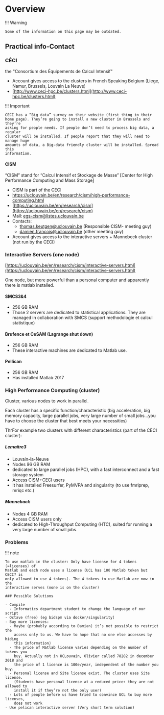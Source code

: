 # Overview

!!! Warning

    Some of the information on this page may be outdated.

## Practical info-Contact

### CÉCI

the "Consortium des Équipements de Calcul Intensif"

- Account gives access to the clusters in French Speaking Belgium (Liege, Namur,
  Brussels, Louvain La Neuve)
- [http://www.ceci-hpc.be/clusters.html](http://www.ceci-hpc.be/clusters.html)

!!! Important

    CECI has a “Big data” survey on their website (first thing in their
    home page). They’re going to install a new cluster in Brussels and they’re
    asking for people needs. If people don’t need to process big data, a regular
    cluster will be installed. If people report that they will need to manage huge
    amounts of data, a Big-data friendly cluster will be installed. Spread this
    information.

#### CISM

“CISM” stand for “Calcul Intensif et Stockage de Masse” [Center for High
Performance Computing and Mass Storage]

- CISM is part of the CECI
- https://uclouvain.be/en/research/cism/high-performance-computing.html
- [https://uclouvain.be/en/research/cism](https://uclouvain.be/en/research/cism)
- Mail: egs-cism@listes.uclouvain.be
- Contacts:
  - thomas.keutgen@uclouvain.be (Responsible CISM- meeting guy)
  - damien.francois@uclouvain.be (other meeting guy)
- Account gives access to the interactive servers + Mannebeck cluster (not run
  by the CECI)

### Interactive Servers (one node)

[https://uclouvain.be/en/research/cism/interactive-servers.html](https://uclouvain.be/en/research/cism/interactive-servers.html)

One node, but more powerful than a personal computer and apparently there is matlab installed.

#### SMCS3&4

- 256 GB RAM
- Those 2 servers are dedicated to statistical applications. They are managed in
  collaboration with SMCS (support methodologie et calcul statistique)

#### Brufence et CeSAM (Lagrange shut down)

- 256 GB RAM
- These interactive machines are dedicated to Matlab use.

#### Pellican

- 256 GB RAM
- Has installed Matlab 2017

### High Performance Computing (cluster)

Cluster, various nodes to work in parallel.

Each cluster has a specific function/characteristic (big acceleration, big
memory capacity, large parallel jobs, very large number of small jobs…you have
to choose the cluster that best meets your necessities)

ThrFor example two clusters with different characteristics (part of the CECI cluster):

##### Lemaitre3

- Louvain-la-Neuve
- Nodes 96 GB RAM
- dedicated to large parallel jobs (HPC), with a fast interconnect and a fast
  storage system
- Access CISM+CECI users
- It has installed Freesurfer, PyMVPA and singularity (to use fmriprep, mriqc etc.)

##### Manneback

- Nodes 4 GB RAM
- Access CISM users only
- dedicated to High-Throughput Computing (HTC), suited for running a very large
  number of small jobs

### Problems

!!! note

    To use matlab in the cluster: Only have license for 4 tokens (=licenses) of
    Matlab and each node uses a license (UCL has 100 Matlab token but CECI? is
    only allowed to use 4 tokens). The 4 tokens to use Matlab are now in the
    interactive serves (none is on the cluster)

    ### Possible Solutions

    - Compile
      - Informatics department student to change the language of our script
    - Octave (free) (eg bidspm via docker/singularity)
    - Buy more licenses:
      - Maybe (probably according to Damian) it’s not possible to restrict the
        access only to us. We have to hope that no one else accesses by hiding
        this information)
      - The price of Matlab license varies depending on the number of tokens you
        buy. Actually not in UCLouvain, Olivier called 78282 in december 2018 and
        the price of 1 licence is 100e/year, independent of the number you buy.
      - Personal license and Site license exist. The cluster uses Site license.
        (Students have personal license at a reduced price: they are not allowed to
        install it if they’re not the only user)
      - Lots of people before us have tried to convince UCL to buy more licenses,
        does not work
    - Use pelican interactive server (Very short term solution)
